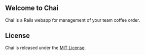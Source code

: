 ## Welcome to Chai

Chai is a Rails webapp for management of your team coffee order.

## License

Chai is released under the [MIT License](http://www.opensource.org/licenses/MIT).

